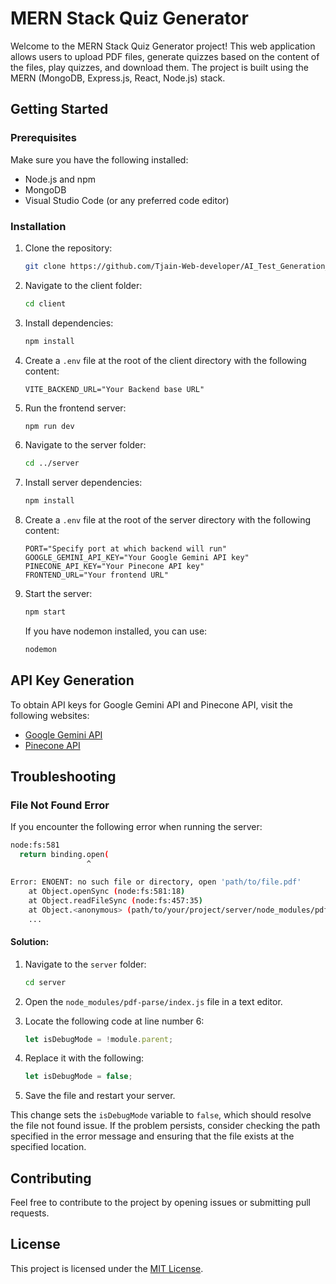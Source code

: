 # MERN Stack Quiz Generator

Welcome to the MERN Stack Quiz Generator project! This web application allows users to upload PDF files, generate quizzes based on the content of the files, play quizzes, and download them. The project is built using the MERN (MongoDB, Express.js, React, Node.js) stack.

## Getting Started

### Prerequisites

Make sure you have the following installed:

- Node.js and npm
- MongoDB
- Visual Studio Code (or any preferred code editor)

### Installation

1. Clone the repository:

    ```bash
    git clone https://github.com/Tjain-Web-developer/AI_Test_Generation_Bot.git
    ```

2. Navigate to the client folder:

    ```bash
    cd client
    ```

3. Install dependencies:

    ```bash
    npm install
    ```

4. Create a `.env` file at the root of the client directory with the following content:

    ```
    VITE_BACKEND_URL="Your Backend base URL"
    ```

5. Run the frontend server:

    ```bash
    npm run dev
    ```

6. Navigate to the server folder:

    ```bash
    cd ../server
    ```

7. Install server dependencies:

    ```bash
    npm install
    ```

8. Create a `.env` file at the root of the server directory with the following content:

    ```
    PORT="Specify port at which backend will run"
    GOOGLE_GEMINI_API_KEY="Your Google Gemini API key"
    PINECONE_API_KEY="Your Pinecone API key"
    FRONTEND_URL="Your frontend URL"
    ```

9. Start the server:

    ```bash
    npm start
    ```

   If you have nodemon installed, you can use:

    ```bash
    nodemon
    ```

## API Key Generation

To obtain API keys for Google Gemini API and Pinecone API, visit the following websites:

- [Google Gemini API](https://makersuite.google.com/app/apikey)
- [Pinecone API](https://docs.pinecone.io/docs/quickstart#2-get-your-api-key)

## Troubleshooting

### File Not Found Error

If you encounter the following error when running the server:

```bash
node:fs:581
  return binding.open(
                 ^

Error: ENOENT: no such file or directory, open 'path/to/file.pdf'
    at Object.openSync (node:fs:581:18)
    at Object.readFileSync (node:fs:457:35)
    at Object.<anonymous> (path/to/your/project/server/node_modules/pdf-parse/index.js:15:25)
    ...
```

#### Solution:

1. Navigate to the `server` folder:

    ```bash
    cd server
    ```

2. Open the `node_modules/pdf-parse/index.js` file in a text editor.

3. Locate the following code at line number 6:

    ```javascript
    let isDebugMode = !module.parent;
    ```

4. Replace it with the following:

    ```javascript
    let isDebugMode = false;
    ```

5. Save the file and restart your server.

This change sets the `isDebugMode` variable to `false`, which should resolve the file not found issue. If the problem persists, consider checking the path specified in the error message and ensuring that the file exists at the specified location.

## Contributing

Feel free to contribute to the project by opening issues or submitting pull requests.

## License

This project is licensed under the [MIT License](LICENSE).
